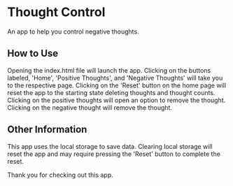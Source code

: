# Thought Control

An app to help you control negative thoughts.

## How to Use
Opening the index.html file will launch the app.
Clicking on the buttons labeled, 'Home', 'Positive Thoughts', and 'Negative Thoughts' will take you to the respective page.
Clicking on the 'Reset' button on the home page will reset the app to the starting state deleting thoughts and thought counts.
Clicking on the positive thoughts will open an option to remove the thought.
Clicking on the negative thought will remove the thought.

## Other Information
This app uses the local storage to save data. Clearing local storage will reset the app and may require pressing the 'Reset' button to complete the reset.

Thank you for checking out this app.
